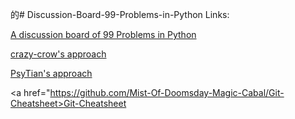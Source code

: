的# Discussion-Board-99-Problems-in-Python
Links:

<a href="https://github.com/Mist-Of-Doomsday-Magic-Cabal/Discussion-Board-99-Problems-in-Python/issues">A discussion board of 99 Problems in Python</a>


<a href="https://github.com/crazy-crow/99-problems-in-python">crazy-crow's approach</a>


<a href="https://github.com/PsyTian/99-Problems-in-Python">PsyTian's approach</a>


<a href="https://github.com/Mist-Of-Doomsday-Magic-Cabal/Git-Cheatsheet>Git-Cheatsheet</a>

